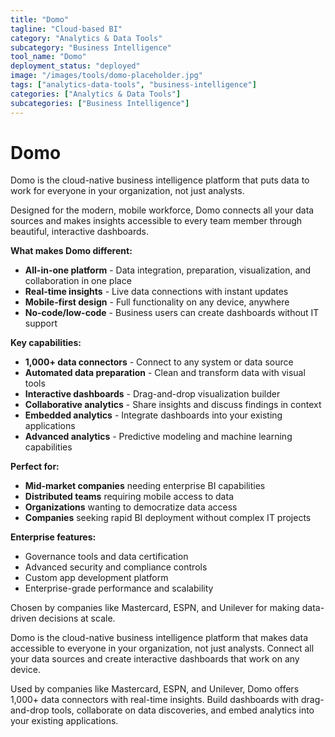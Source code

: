 ```yaml
---
title: "Domo"
tagline: "Cloud-based BI"
category: "Analytics & Data Tools"
subcategory: "Business Intelligence"
tool_name: "Domo"
deployment_status: "deployed"
image: "/images/tools/domo-placeholder.jpg"
tags: ["analytics-data-tools", "business-intelligence"]
categories: ["Analytics & Data Tools"]
subcategories: ["Business Intelligence"]
---
```


# Domo

Domo is the cloud-native business intelligence platform that puts data to work for everyone in your organization, not just analysts.

Designed for the modern, mobile workforce, Domo connects all your data sources and makes insights accessible to every team member through beautiful, interactive dashboards.

**What makes Domo different:**
- **All-in-one platform** - Data integration, preparation, visualization, and collaboration in one place
- **Real-time insights** - Live data connections with instant updates
- **Mobile-first design** - Full functionality on any device, anywhere
- **No-code/low-code** - Business users can create dashboards without IT support

**Key capabilities:**
- **1,000+ data connectors** - Connect to any system or data source
- **Automated data preparation** - Clean and transform data with visual tools
- **Interactive dashboards** - Drag-and-drop visualization builder
- **Collaborative analytics** - Share insights and discuss findings in context
- **Embedded analytics** - Integrate dashboards into your existing applications
- **Advanced analytics** - Predictive modeling and machine learning capabilities

**Perfect for:**
- **Mid-market companies** needing enterprise BI capabilities
- **Distributed teams** requiring mobile access to data
- **Organizations** wanting to democratize data access
- **Companies** seeking rapid BI deployment without complex IT projects

**Enterprise features:**
- Governance tools and data certification
- Advanced security and compliance controls
- Custom app development platform
- Enterprise-grade performance and scalability

Chosen by companies like Mastercard, ESPN, and Unilever for making data-driven decisions at scale.

Domo is the cloud-native business intelligence platform that makes data accessible to everyone in your organization, not just analysts. Connect all your data sources and create interactive dashboards that work on any device.

Used by companies like Mastercard, ESPN, and Unilever, Domo offers 1,000+ data connectors with real-time insights. Build dashboards with drag-and-drop tools, collaborate on data discoveries, and embed analytics into your existing applications.